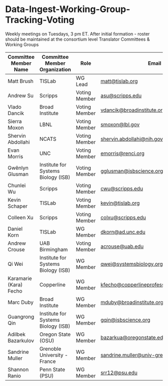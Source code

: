 # Data-Ingest-Working-Group-Tracking-Voting
Weekly meetings on Tuesdays, 3 pm ET.
After initial formation - roster should be maintained at the consortium level Translator Committees & Working Groups

|Committee Member Name| Committee Member Organization       | Role          |Email|GH Handle|
|--|-------------------------------------|---------------|--|--|
|Matt Brush| TISLab                              | WG Lead       |matt@tislab.org|mbrush|
|Andrew Su| Scripps                             | Voting Member |asu@scripps.edu|andrewsu|
|Vlado Dancik| Broad Institute                     | Voting Member |vdancik@broadinstitute.org|vdancik|
|Sierra Moxon| LBNL                                | Voting Member |smoxon@lbl.gov|sierra-moxon|
|Shervin Abdollahi| NCATS                               | Voting Member |shervin.abdollahi@nih.gov|ShervinAbd92|
 |Evan Morris| UNC                                 | Voting Member |emorris@renci.org|EvanDietzMorris|
|Gwênlyn Glusman| Institute for Systems Biology (ISB) | Voting Member |gglusman@isbscience.org|gglusman|
|Chunlei Wu| Scripps                             | Voting Member |cwu@scripps.edu|newgene|
|Kevin Schaper| TISLab                              | Voting Member |kevin@tislab.org|kevinschaper|
|Colleen Xu| Scripps                             | Voting Member |colxu@scripps.edu|colleenXu|
|Daniel Korn| TISLab                              | WG Member     |dkorn@ad.unc.edu|dnlrkorn|
|Andrew Crouse| UAB Birmingham                      | Voting Member |acrouse@uab.edu|Genomewide|
|Qi Wei| Institute for Systems Biology (ISB) | WG Member     |qwei@systemsbiology.org|Qi-ISB|
|Karamarie (Kara) Fecho| Copperline                          | WG Member     |kfecho@copperlineprofessionalsolutions.com|karafecho|
|Marc Duby| Broad Institute                     | WG Member     |mduby@broadinstitute.org|marcdubybroad|
|Guangrong Qin| Institute for Systems Biology (ISB) | WG Member     |gqin@isbscience.org|gloriachin|
|Adilbek Bazarkulov| Oregon State (OSU)                  | WG Member     |bazarkua@oregonstate.edu|bazarkua|
|Sandrine Muller| Grenoble University - France        | WG Member     |sandrine.muller@univ-grenoble-alpes.fr|sandrine-muller-research|
|Shannon Ranio| Penn State (PSU)                    | WG Member     |srr12@psu.edu|ShannonRanio|
